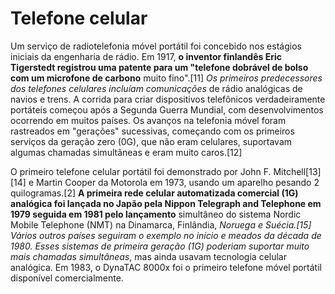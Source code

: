 # Telefone celular

Um serviço de radiotelefonia móvel portátil foi concebido nos estágios iniciais da engenharia de rádio. Em 1917, **o inventor finlandês Eric Tigerstedt registrou uma patente para um "telefone dobrável de bolso com um microfone de carbono** muito fino".[11] *Os primeiros predecessores dos telefones celulares incluíam comunicações* de rádio analógicas de navios e trens. A corrida para criar dispositivos telefônicos verdadeiramente portáteis começou após a Segunda Guerra Mundial, com desenvolvimentos ocorrendo em muitos países. Os avanços na telefonia móvel foram rastreados em "gerações" sucessivas, começando com os primeiros serviços da geração zero (0G), que não eram celulares, suportavam algumas chamadas simultâneas e eram muito caros.[12]

O primeiro telefone celular portátil foi demonstrado por John F. Mitchell[13][14] e Martin Cooper da Motorola em 1973, usando um aparelho pesando 2 quilogramas.[2] **A primeira rede celular automatizada comercial (1G) analógica foi lançada no Japão pela Nippon Telegraph and Telephone em 1979 seguida em 1981 pelo lançamento** simultâneo do sistema Nordic Mobile Telephone (NMT) na Dinamarca, Finlândia, *Noruega e Suécia.[15] Vários outros países seguiram o exemplo no início e meados da década de 1980. Esses sistemas de primeira geração (1G) poderiam suportar muito mais chamadas simultâneas*, mas ainda usavam tecnologia celular analógica. Em 1983, o DynaTAC 8000x foi o primeiro telefone móvel portátil disponível comercialmente.







 



